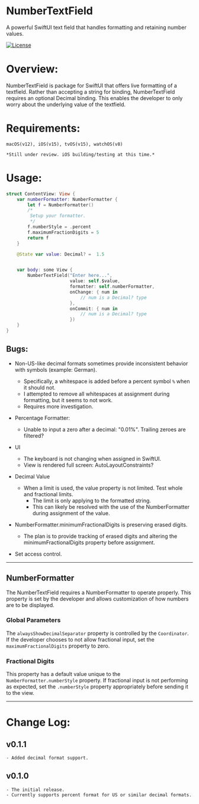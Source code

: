 # NumberTextField

A powerful SwiftUI text field that handles formatting and retaining number values.

[![License](http://img.shields.io/:license-mit-blue.svg?style=flat-square)](https://github.com/mikeCenters/NumberTextField/blob/main/LICENSE)


# Overview:
NumberTextField is package for SwiftUI that offers live formatting of a textfield. Rather than accepting a string for binding, NumberTextField requires an optional Decimal binding. This enables the developer to only worry about the underlying value of the textfield.

# Requirements:

    macOS(v12), iOS(v15), tvOS(v15), watchOS(v8)

    *Still under review. iOS building/testing at this time.*


# Usage:

```swift
struct ContentView: View {
    var numberFormatter: NumberFormatter {
        let f = NumberFormatter()
        /*
         Setup your formatter.
         */
        f.numberStyle = .percent
        f.maximumFractionDigits = 5
        return f
    }

    @State var value: Decimal? =  1.5


    var body: some View {
        NumberTextField("Enter here...",
                        value: self.$value,
                        formatter: self.numberFormatter,
                        onChange: { num in
                            // num is a Decimal? type
                        },
                        onCommit: { num in
                            // num is a Decimal? type
                        })
    }
}
```



## Bugs:
- Non-US-like decimal formats sometimes provide inconsistent behavior with symbols (example: German).
    - Specifically, a whitespace is added before a percent symbol `%` when it should not.
    - I attempted to remove all whitespaces at assignment during formatting, but it seems to not work.
    - Requires more investigation.


- Percentage Formatter:
    - Unable to input a zero after a decimal: "0.01%". Trailing zeroes are filtered?

- UI
    - The keyboard is not changing when assigned in SwiftUI.
    - View is rendered full screen: AutoLayoutConstraints?
    
- Decimal Value
    - When a limit is used, the value property is not limited. Test whole and fractional limits.
        - The limit is only applying to the formatted string.
        - This can likely be resolved with the use of the NumberFormatter during assignment of the value.
        
- NumberFormatter.minimumFractionalDigits is preserving erased digits.
    - The plan is to provide tracking of erased digits and altering the minimumFractionalDigits property before assignment.

- Set access control.


---


## NumberFormatter

The NumberTextField requires a NumberFormatter to operate properly. This property is set by the developer and allows customization of how numbers are to be displayed.


### Global Parameters

The `alwaysShowDecimalSeparator` property is controlled by the `Coordinator`. If the developer chooses to not allow fractional input, set the `maximumFractionalDigits` property to zero.


### Fractional Digits

This property has a default value unique to the `NumberFormatter.numberStyle` property. If fractional input is not performing as expected, set the `.numberStyle` property appropriately before sending it to the view.


---


# Change Log:
## v0.1.1
    - Added decimal format support.
    
## v0.1.0
    - The initial release.
    - Currently supports percent format for US or similar decimal formats.
